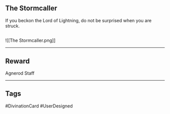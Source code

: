 ## The Stormcaller
If you beckon the
Lord of Lightning,
do not be surprised
when you are struck.
## 
![[The Stormcaller.png]]

---
## Reward
Agnerod Staff

---
## Tags
#DivinationCard
#UserDesigned 
